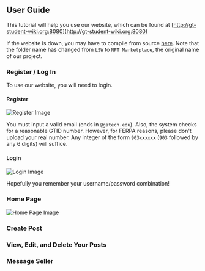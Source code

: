 
## User Guide
This tutorial will help you use our website, which can be found at [http://gt-student-wiki.org:8080](http://gt-student-wiki.org:8080)

If the website is down, you may have to compile from source [here](https://github.gatech.edu/cfarley6/CS3300-Project2). Note that the folder name has changed from `LSW` to `NFT Marketplace`, the original name of our project.

### Register / Log In
To use our website, you will need to login. 

#### Register
![Register Image](../images/register)

You must input a valid email (ends in `@gatech.edu`).
Also, the system checks for a reasonable GTID number.
However, for FERPA reasons, please don't upload your real number.
Any integer of the form `903xxxxxx` (`903` followed by any 6 digits) will suffice.


#### Login
![Login Image](../images/login)

Hopefully you remember your username/password combination!

### Home Page
![Home Page Image](../images/home_page)

### Create Post

### View, Edit, and Delete Your Posts

### Message Seller